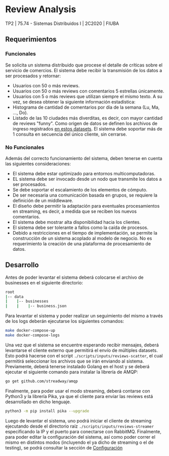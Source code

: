 # Review Analysis
TP2 | 75.74 - Sistemas Distribuidos I | 2C2020 | FIUBA

## Requerimientos 

### Funcionales

Se solicita un sistema distribuido que procese el detalle de críticas sobre el servicio de comercios. El sistema debe recibir la transmisión de los datos a ser procesados y retornar:
* Usuarios con 50 o más reviews.
* Usuarios con 50 o más reviews con comentarios 5 estrellas únicamente.
* Usuarios con 5 o más reviews que utilizan siempre el mismo texto.
A su vez, se desea obtener la siguiente información estadística:
* Histograma de cantidad de comentarios por día de la semana (Lu, Ma, ..., Do).
* Listado de las 10 ciudades más diverditas, es decir, con mayor cantidad de reviews "funny".
Como origen de datos se definen los archivos de ingreso registrados [en estos datasets](https://www.kaggle.com/pablodroca/yelp-review-analysis). El sistema debe soportar más de 1 consulta en secuencia del único cliente, sin
cerrarse.

### No Funcionales

Además del correcto funcionamiento del sistema, deben tenerse en cuenta las siguientes consideraciones:

* El sistema debe estar optimizado para entornos multicomputadoras.
* EL sistema debe ser invocado desde un nodo que transmite los datos a ser procesados.
* Se debe soportar el escalamiento de los elementos de cómputo.
* De ser necesaria una comunicación basada en grupos, se requiere la definición de un middleware.
* El diseño debe permitir la adaptación para eventuales procesamientos en streaming, es decir, a medida que se reciben los nuevos comentarios.
* El sistema debe mostrar alta disponibilidad hacia los clientes.
* El sistema debe ser tolerante a fallos como la caída de procesos.
* Debido a restricciones en el tiempo de implementación, se permite la construcción de un sistema acoplado al modelo de negocio. No es requerimiento la creación de una plataforma de procesamiento de datos.

## Desarrollo

Antes de poder levantar el sistema deberá colocarse el archivo de businesses en el siguiente directorio:

```bash
root
|-- data
|    |-- businesses 
|    |    |-- business.json
```

Para levantar el sistema y poder realizar un seguimiento del mismo a través de los logs deberán ejecutarse los siguientes comandos:

```bash
make docker-compose-up
make docker-compose-logs
```

Una vez que el sistema se encuentre esperando recibir mensajes, deberá levantarse el cliente externo que permitirá el envío de múltiples datasets. Esto podrá hacerse con el script `./scripts/inputs/reviews-scatter`, el cual permitirá seleccionar los archivos que se irán enviando al sistema. Previamente, deberá tenerse instalado Golang en el host y se deberá ejecutar el siguiente comando para instalar la librería de AMQP:

```bash
go get github.com/streadway/amqp
```

Finalmente, para poder usar el modo streaming, deberá contarse con Python3 y la librería Pika, ya que el cliente para enviar las reviews está desarrollado en dicho lenguaje.

```bash
python3 -m pip install pika --upgrade
```

Luego de levantar el sistema, uno podrá iniciar el cliente de streaming ejecutando desde el directorio raíz `./scripts/inputs/reviews-streamer` especificando la IP y el puerto para conectarse con RabbitMQ. Finalmente, para poder editar la configuración del sistema, así como poder correr el mismo en distintos modos (incluyendo el ya dicho de streaming o el de testing), se podrá consultar la sección de [Configuración](docs/Configuration.md)
